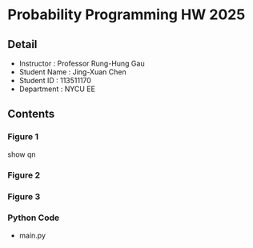 # **Probability Programming HW 2025**
## Detail
- Instructor : Professor Rung-Hung Gau
- Student Name : Jing-Xuan Chen
- Student ID : 113511170
- Department : NYCU EE 

## Contents
### Figure 1
show qn

### Figure 2

### Figure 3

### Python Code
- main.py


